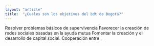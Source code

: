 ```yaml
---
layout: "article"
title:  "¿Cuales son los objetivos del bdt de Bogotá?"
---
```


Resolver problemas básicos de supervivencia
Favorecer la creación de redes sociales basadas en la ayuda mutua
Fomentar la creación y el desarrollo de capital social.
Cooperación entre  _


